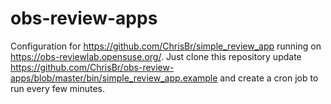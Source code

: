# obs-review-apps

Configuration for https://github.com/ChrisBr/simple_review_app running on https://obs-reviewlab.opensuse.org/. Just clone this repository
update https://github.com/ChrisBr/obs-review-apps/blob/master/bin/simple_review_app.example and create a cron job to run every few
minutes.

